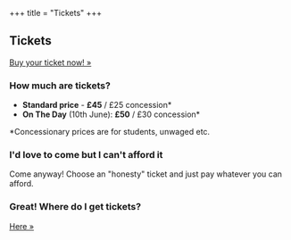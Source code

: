 +++
title = "Tickets"
+++

<section class="row">
    <div class="main-container">
        <a id="top"></a>
        <main class="container generic">
            <div class="col-md-12 main">
                <h1>Tickets</h1>
                <p>
                    <a class="inner-link highlight" href="https://ti.to/nidc/nidc2017">Buy your ticket now! &raquo;</a>
                </p>
                <h3>How much are tickets?</h3>
                <p>
                    <ul>
                        <li><strong>Standard price</strong> - <strong>£45</strong> / £25 concession*</li>
                        <li><strong>On The Day</strong> (10th June): <strong>£50</strong> / £30 concession*</li>
                    </ul>
                    *Concessionary prices are for students, unwaged etc.
                </p>
                <h3>I'd love to come but I can't afford it</h3>
                <p>
                    Come anyway! Choose an "honesty" ticket and just pay whatever you can afford.
                </p>
                <h3>Great! Where do I get tickets?</h3>
                <p>
                    <a class="inner-link highlight" href="https://ti.to/nidc/nidc2017">Here &raquo;</a>
                </p>
            </div>
        </main>
    </div>
</section>
